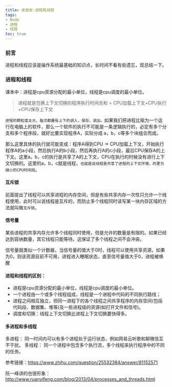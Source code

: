 ```yaml
---
title: 老朋友-进程和线程
tags: 
- Node
- 进程
- 线程
toc: true
---
```

### 前言
  进程和线程应该是操作系统最基础的知识点，长时间不看有些遗忘，现总结一下。

### 进程和线程

课本中：进程是cpu资源分配的最小单位，线程是cpu调度的最小单位。

> 进程就是包换上下文切换的程序执行时间总和 = CPU加载上下文+CPU执行+CPU保存上下文

`进程的颗粒度太大，每次都要有上下的调入，保存，调出。`如果我们把进程比喻为一个运行在电脑上的软件，那么一个软件的执行不可能是一条逻辑执行的，必定有多个分支和多个程序段，就好比要实现程序A，实际分成 a，b，c等多个块组合而成。

那么这里具体的执行就可能变成：程序A得到CPU -> CPU加载上下文，开始执行程序A的a小段，然后执行A的b小段，然后再执行A的c小段，最后CPU保存A的上下文。这里a，b，c的执行是共享了A的上下文，CPU在执行的时候没有进行上下文切换的。这里的a，b，c就是线程，`也就是说线程是共享了进程的上下文环境，的更为细小的CPU时间段`。

<!--more-->
#### 互斥锁
  前面提出了线程可以共享进程的内存空间，但是有些共享内存一次性只允许一个线程使用，此时可以说线程是互斥的，而防止多个线程同时读写某一块内存区域的方法就叫做`互斥锁`。
#### 信号量
  某些进程的共享内存允许多个线程同时使用，但是允许的数量是有限的。如果已经达到容纳数量，其它线程只能等待。这保证了多个线程之间不会冲突。

  信号量就类似一个计数器，当信号量的值大于0时，线程可以使用共享资源，如果为0，则该资源目前不可用，进程进入睡眠状态，直至信号量值大于0，进程被唤醒

#### 进程和线程的区别：
- 进程是cpu资源分配的最小单位，线程是cpu调度的最小单位。
- 一个进程由一个或多个线程组成，线程是一个进程中代码的不同执行路线；
- 进程之间相互独立，但同一进程下的各个线程之间共享程序的内存空间(包括代码段、数据集、堆等)及一些进程级的资源(如打开文件和信号)。
- 调度和切换：线程上下文切换比进程上下文切换要快得多。

#### 多进程和多线程
多进程： 同一时间内可以有多个进程处于运行状态，例如网易云听歌和聊微信互不干扰。
多线程： 同一个进程中包含多个执行流，多个线程来执行程序中的不同的任务。

参考链接：https://www.zhihu.com/question/25532384/answer/81152571

阮一峰讲的也很形象：http://www.ruanyifeng.com/blog/2013/04/processes_and_threads.html

